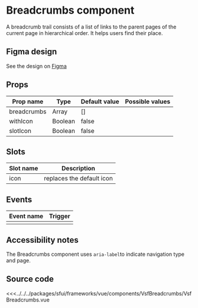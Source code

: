 # Breadcrumbs component

A breadcrumb trail consists of a list of links to the parent pages of the current page in hierarchical order. It helps users find their place.

<Generate />

## Figma design

See the design on [Figma](https://www.figma.com/file/CWOkbpne0tDpSenT4ZEUTQ/%F0%9F%9B%A0-SFUI-2.0-%7C-Development?node-id=10745%3A9636)



## Props

| Prop name   | Type    | Default value | Possible values                        |
| ----------- | ------- | ------------- | -------------------------------------- |
| breadcrumbs | Array   | []            |                                        |
| withIcon    | Boolean | false         |                                        |
| slotIcon    | Boolean | false         |                                        |

## Slots

| Slot name |            Description            |
| --------- | :-------------------------------: |
| icon      |     replaces the default icon     |
      





## Events

| Event name |            Trigger             |
| ---------- | :----------------------------: |
|            |                                |

## Accessibility notes

The Breadcrumbs component uses `aria-label`to indicate navigation type and page.

## Source code

<<<../../../packages/sfui/frameworks/vue/components/VsfBreadcrumbs/VsfBreadcrumbs.vue



